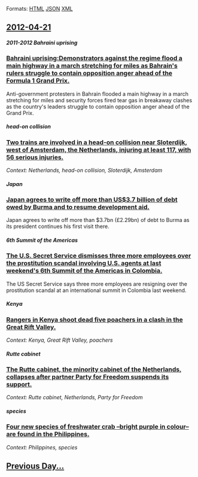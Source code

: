 
Formats: [HTML](2012/04/21/index.html)  [JSON](2012/04/21/index.json)  [XML](2012/04/21/index.xml)  

## [2012-04-21](/news/2012/04/21/index.md)

##### 2011-2012 Bahraini uprising
### [Bahraini uprising:Demonstrators against the regime flood a main highway in a march stretching for miles as Bahrain's rulers struggle to contain opposition anger ahead of the Formula 1 Grand Prix. ](/news/2012/04/21/bahraini-uprising-demonstrators-against-the-regime-flood-a-main-highway-in-a-march-stretching-for-miles-as-bahrain-s-rulers-struggle-to-cont.md)
Anti-government protesters in Bahrain flooded a main highway in a march stretching for miles and security forces fired tear gas in breakaway clashes as the country&#039;s leaders struggle to contain opposition anger ahead of the Grand Prix.

##### head-on collision
### [Two trains are involved in a head-on collision near Sloterdijk, west of Amsterdam, the Netherlands, injuring at least 117, with 56 serious injuries. ](/news/2012/04/21/two-trains-are-involved-in-a-head-on-collision-near-sloterdijk-west-of-amsterdam-the-netherlands-injuring-at-least-117-with-56-serious-i.md)
_Context: Netherlands, head-on collision, Sloterdijk, Amsterdam_

##### Japan
### [Japan agrees to write off more than US$3.7 billion of debt owed by Burma and to resume development aid. ](/news/2012/04/21/japan-agrees-to-write-off-more-than-us-3-7-billion-of-debt-owed-by-burma-and-to-resume-development-aid.md)
Japan agrees to write off more than $3.7bn (£2.29bn) of debt to Burma as its president continues his first visit there.

##### 6th Summit of the Americas
### [The U.S. Secret Service dismisses three more employees over the prostitution scandal involving U.S. agents at last weekend's 6th Summit of the Americas in Colombia. ](/news/2012/04/21/the-u-s-secret-service-dismisses-three-more-employees-over-the-prostitution-scandal-involving-u-s-agents-at-last-weekend-s-6th-summit-of-t.md)
The US Secret Service says three more employees are resigning over the prostitution scandal at an international summit in Colombia last weekend.

##### Kenya
### [Rangers in Kenya shoot dead five poachers in a clash in the Great Rift Valley. ](/news/2012/04/21/rangers-in-kenya-shoot-dead-five-poachers-in-a-clash-in-the-great-rift-valley.md)
_Context: Kenya, Great Rift Valley, poachers_

##### Rutte cabinet
### [The Rutte cabinet, the minority cabinet of the Netherlands, collapses after partner Party for Freedom suspends its support. ](/news/2012/04/21/the-rutte-cabinet-the-minority-cabinet-of-the-netherlands-collapses-after-partner-party-for-freedom-suspends-its-support.md)
_Context: Rutte cabinet, Netherlands, Party for Freedom_

##### species
### [Four new species of freshwater crab &ndash;bright purple in colour&ndash; are found in the Philippines. ](/news/2012/04/21/four-new-species-of-freshwater-crab-ndash-bright-purple-in-colour-ndash-are-found-in-the-philippines.md)
_Context: Philippines, species_

## [Previous Day...](/news/2012/04/20/index.md)

